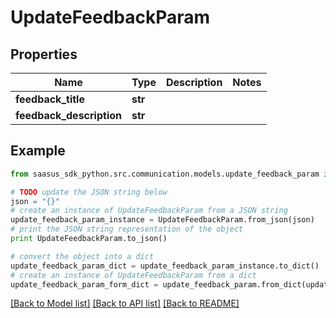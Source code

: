 # UpdateFeedbackParam


## Properties
Name | Type | Description | Notes
------------ | ------------- | ------------- | -------------
**feedback_title** | **str** |  | 
**feedback_description** | **str** |  | 

## Example

```python
from saasus_sdk_python.src.communication.models.update_feedback_param import UpdateFeedbackParam

# TODO update the JSON string below
json = "{}"
# create an instance of UpdateFeedbackParam from a JSON string
update_feedback_param_instance = UpdateFeedbackParam.from_json(json)
# print the JSON string representation of the object
print UpdateFeedbackParam.to_json()

# convert the object into a dict
update_feedback_param_dict = update_feedback_param_instance.to_dict()
# create an instance of UpdateFeedbackParam from a dict
update_feedback_param_form_dict = update_feedback_param.from_dict(update_feedback_param_dict)
```
[[Back to Model list]](../README.md#documentation-for-models) [[Back to API list]](../README.md#documentation-for-api-endpoints) [[Back to README]](../README.md)


